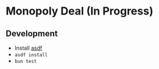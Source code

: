 # Monopoly Deal (In Progress)

## Development

- Install [asdf](https://asdf-vm.com/)
- `asdf install`
- `bun test`

